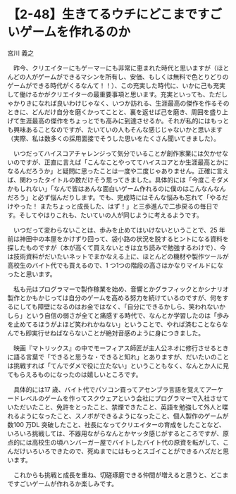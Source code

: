 # 【2-48】生きてるウチにどこまですごいゲームを作れるのか

<div class="author">宮川 義之</div>

　昨今、クリエイターにもゲーマーにも非常に恵まれた時代と思いますが（ほとんどの人がゲームができるマシンを所有し、安価、もしくは無料で色とりどりのゲームができる時代がくるなんて！！）、この充実した時代に、いかに己も充実して働けるかがクリエイターの最重要事項と思います。充実といっても、ただしゃかりきになれば良いわけじゃなく、いつか訪れる、生涯最高の傑作を作るそのときに、どんだけ自分を磨くかってことと、裏を返せば己を磨き、周囲を盛り上げて生涯最高の傑作をちょっとでも高みに到達させるか。それが私的にはもっとも興味あることなのですが、たいていの人もそんな感じじゃないかと思います（実際、私は数多くの採用面接でそうした思いをたくさん聞いてきました）。

　いつだってハイスコアチャレンジって気分でいることが創作家業には欠かせないのですが、正直に言えば「こんなことやっててハイスコアとか生涯最高とかになるんだろうか」と疑問に思ったことは一度や二度じゃありません。正確に言えば、関わったタイトルの数だけそう思ってきました。具体的には「今度こそダメかもしれない」「なんで皆はあんな面白いゲーム作れるのに僕のはこんなんなんだろう」と必ず悩んだりします。でも、完成時にはそんな悩みも忘れて「やるだけやった！ またちょっと成長した、はず！」と三歩進んで二歩戻るの毎日です。そしてやはりこれも、たいていの人が同じように考えるようです。

　いつだって変わらないことは、歩みを止めてはいけないということで、25 年前は神田中の本屋をかけずり回って、袋小路の状況を脱するヒントになる資料を探したものですが（本が高くて買えないときは立ち読みで勉強するわけで）、今は技術資料がだいたいネットでまかなえる上に、ほとんどの機材や製作ツールが高校生のバイト代でも買えるので、1 つ1つの階段の高さはかなりマイルドになったと思います。

　私も元はプログラマーで製作稼業を始め、音響とかグラフィックとかシナリオ製作とかもかじっては自分のゲームを高める努力を続けているのですが、何をするにしても障壁になるのはお金ではなく、「自分にできるかしら、笑われないかしら」という自信の弱さが全てと痛感する時代で、なんとか学習したのは「歩みを止めてるほうがよほど笑われかねない」ということで、やれば済むことならなんでも即実行せねばならないことが絶対音感のように身につきました。

　映画『マトリックス』の中でモーフィアス師匠が主人公ネオに修行させるときに語る言葉で「できると思うな・できると知れ」とありますが、だいたいのことは挑戦すれば「てんでダメで役に立たない」ということもなく、なんとか人に見てもらえるものになったのは嬉しいところです。

　具体的には17 歳、バイト代でパソコン買ってアセンブラ言語を覚えてアーケードレベルのゲームを作ってスクウェアという会社にプログラマーで入社させていただいたこと、免許をとったこと、禁煙できたこと、英語を勉強して外人と喋れるようになったこと、スノボができるようになったこと、個人製作のゲームが数100 万DL 突破したこと、社長になってクリエイターの育成をしたことなど、いろいろ挑戦しては、不器用ながらなんとかヤッタ感じがするところですが、原点的には高校生の頃ハンバーガー屋でバイトしたバイト代の原資を転がして、こんだけいろいろできたので、死ぬまでにはもっとスゴイことができるハズだと思います。

　これからも挑戦と成長を重ね、切磋琢磨できる仲間が増えると思うと、どこまですごいゲームが作れるか楽しみです。
